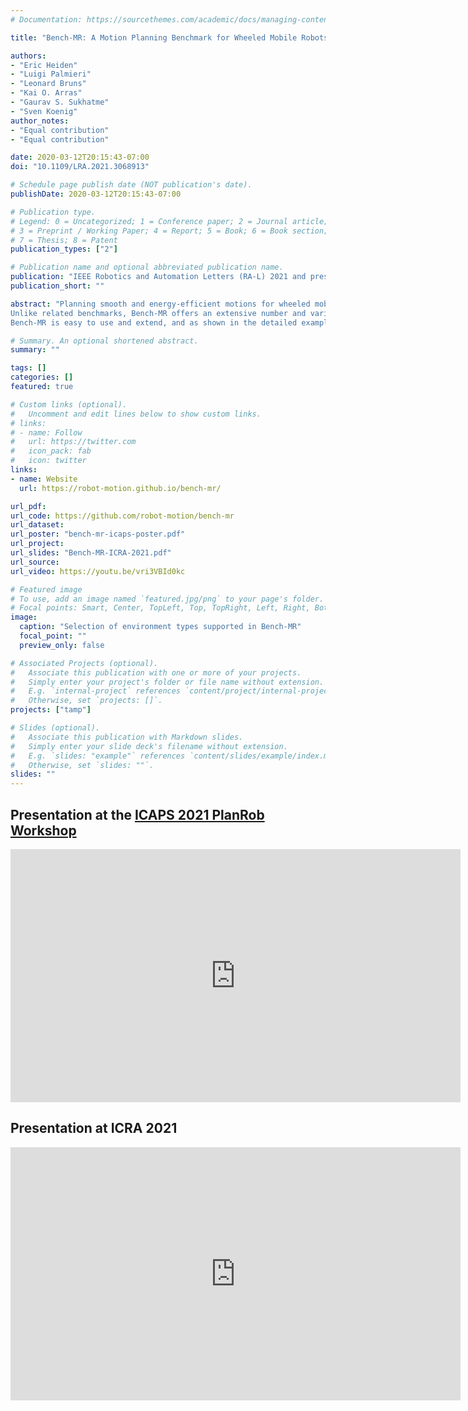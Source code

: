 ```yaml
---
# Documentation: https://sourcethemes.com/academic/docs/managing-content/

title: "Bench-MR: A Motion Planning Benchmark for Wheeled Mobile Robots"

authors:
- "Eric Heiden"
- "Luigi Palmieri"
- "Leonard Bruns"
- "Kai O. Arras"
- "Gaurav S. Sukhatme"
- "Sven Koenig"
author_notes:
- "Equal contribution"
- "Equal contribution"

date: 2020-03-12T20:15:43-07:00
doi: "10.1109/LRA.2021.3068913"

# Schedule page publish date (NOT publication's date).
publishDate: 2020-03-12T20:15:43-07:00

# Publication type.
# Legend: 0 = Uncategorized; 1 = Conference paper; 2 = Journal article;
# 3 = Preprint / Working Paper; 4 = Report; 5 = Book; 6 = Book section;
# 7 = Thesis; 8 = Patent
publication_types: ["2"]

# Publication name and optional abbreviated publication name.
publication: "IEEE Robotics and Automation Letters (RA-L) 2021 and presented at ICRA 2021 and the ICAPS 2021 Workshop on Planning and Robotics (PlanRob)"
publication_short: ""

abstract: "Planning smooth and energy-efficient motions for wheeled mobile robots is a central task in applications ranging from autonomous driving to service and intralogistic robotics. Over the past decades, a wide variety of sampling-based motion planners, extend functions, and path-improvement techniques have been proposed for such systems. Choosing the best combination of components that fit an application is a tedious task, even for expert users. With the goal of aiding researchers in designing novel planning algorithms and evaluating path finding solutions, we present Bench-MR: the first open-source sampling-based motion-planning benchmark designed for nonholonomic, wheeled mobile robots.
Unlike related benchmarks, Bench-MR offers an extensive number and variety of algorithm families, post-smoothing techniques, steer functions, optimization criteria, complex environments resembling real-world applications (such as navigating warehouses, moving in cluttered cities and parking) and performance metrics that make it a comprehensive comparison and analysis framework.
Bench-MR is easy to use and extend, and as shown in the detailed examples, it significantly helps practitioners and researchers to analyze and compare their work against the state of the art. "

# Summary. An optional shortened abstract.
summary: ""

tags: []
categories: []
featured: true

# Custom links (optional).
#   Uncomment and edit lines below to show custom links.
# links:
# - name: Follow
#   url: https://twitter.com
#   icon_pack: fab
#   icon: twitter
links:
- name: Website
  url: https://robot-motion.github.io/bench-mr/

url_pdf:
url_code: https://github.com/robot-motion/bench-mr
url_dataset:
url_poster: "bench-mr-icaps-poster.pdf"
url_project:
url_slides: "Bench-MR-ICRA-2021.pdf"
url_source:
url_video: https://youtu.be/vri3VBId0kc

# Featured image
# To use, add an image named `featured.jpg/png` to your page's folder. 
# Focal points: Smart, Center, TopLeft, Top, TopRight, Left, Right, BottomLeft, Bottom, BottomRight.
image:
  caption: "Selection of environment types supported in Bench-MR"
  focal_point: ""
  preview_only: false

# Associated Projects (optional).
#   Associate this publication with one or more of your projects.
#   Simply enter your project's folder or file name without extension.
#   E.g. `internal-project` references `content/project/internal-project/index.md`.
#   Otherwise, set `projects: []`.
projects: ["tamp"]

# Slides (optional).
#   Associate this publication with Markdown slides.
#   Simply enter your slide deck's filename without extension.
#   E.g. `slides: "example"` references `content/slides/example/index.md`.
#   Otherwise, set `slides: ""`.
slides: ""
---
```


## Presentation at the [ICAPS 2021 PlanRob Workshop](https://icaps21.icaps-conference.org/workshops/PlanRob/)

<iframe width="720" height="405" src="https://www.youtube-nocookie.com/embed/vri3VBId0kc" title="YouTube video player" frameborder="0" allow="accelerometer; autoplay; clipboard-write; encrypted-media; gyroscope; picture-in-picture" allowfullscreen></iframe>

## Presentation at ICRA 2021

<iframe width="720" height="405" src="https://www.youtube-nocookie.com/embed/dktHfgmnE_M" title="YouTube video player" frameborder="0" allow="accelerometer; autoplay; clipboard-write; encrypted-media; gyroscope; picture-in-picture" allowfullscreen></iframe>
